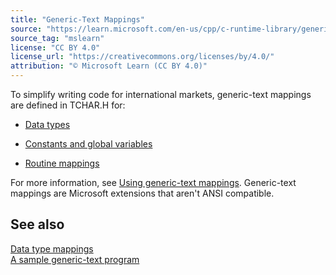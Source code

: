 ```yaml
---
title: "Generic-Text Mappings"
source: "https://learn.microsoft.com/en-us/cpp/c-runtime-library/generic-text-mappings?view=msvc-170"
source_tag: "mslearn"
license: "CC BY 4.0"
license_url: "https://creativecommons.org/licenses/by/4.0/"
attribution: "© Microsoft Learn (CC BY 4.0)"
---
```

To simplify writing code for international markets, generic-text mappings are defined in TCHAR.H for:

*   [Data types](https://learn.microsoft.com/en-us/cpp/c-runtime-library/data-type-mappings?view=msvc-170)
    
*   [Constants and global variables](https://learn.microsoft.com/en-us/cpp/c-runtime-library/constant-and-global-variable-mappings?view=msvc-170)
    
*   [Routine mappings](https://learn.microsoft.com/en-us/cpp/c-runtime-library/routine-mappings?view=msvc-170)
    

For more information, see [Using generic-text mappings](https://learn.microsoft.com/en-us/cpp/c-runtime-library/using-generic-text-mappings?view=msvc-170). Generic-text mappings are Microsoft extensions that aren't ANSI compatible.

## See also

[Data type mappings](https://learn.microsoft.com/en-us/cpp/c-runtime-library/data-type-mappings?view=msvc-170)  
[A sample generic-text program](https://learn.microsoft.com/en-us/cpp/c-runtime-library/a-sample-generic-text-program?view=msvc-170)